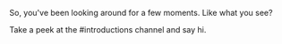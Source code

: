So, you've been looking around for a few moments. Like what you see? 

Take a peek at the #introductions channel and say hi.
